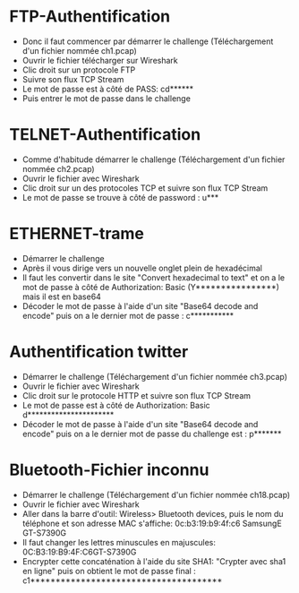 # FTP-Authentification
- Donc il faut commencer par démarrer le challenge (Téléchargement d'un fichier nommée ch1.pcap)
- Ouvrir le fichier télécharger sur Wireshark
- Clic droit sur un protocole FTP
- Suivre son flux TCP Stream
- Le mot de passe est à côté de PASS: cd******
- Puis entrer le mot de passe dans le challenge

# TELNET-Authentification
- Comme d'habitude démarrer le challenge (Téléchargement d'un fichier nommée ch2.pcap)
- Ouvrir le fichier avec Wireshark
- Clic droit sur un des protocoles TCP et suivre son flux TCP Stream
- Le mot de passe se trouve à côté de password : u***

# ETHERNET-trame
- Démarrer le challenge 
- Après il vous dirige vers un nouvelle onglet plein de hexadécimal
- Il faut les convertir dans le site "Convert hexadecimal to text" et on a le mot de passe à côté de Authorization: Basic (Y****************) mais il est en base64 
- Décoder le mot de passe à l'aide d'un site "Base64 decode and encode" puis on a le dernier mot de passe : c***********

# Authentification twitter
- Démarrer le challenge (Téléchargement d'un fichier nommée ch3.pcap)
- Ouvrir le fichier avec Wireshark
- Clic droit sur le protocole HTTP et suivre son flux TCP Stream
- Le mot de passe est à côté de Authorization: Basic d**********************
- Décoder le mot de passe à l'aide d'un site "Base64 decode and encode" puis on a le dernier mot de passe du challenge est : p*******

# Bluetooth-Fichier inconnu
- Démarrer le challenge (Téléchargement d'un fichier nommée ch18.pcap)
- Ouvrir le fichier avec Wireshark
- Aller dans la barre d'outil: Wireless> Bluetooth devices, puis le nom du téléphone et son adresse MAC s'affiche: 0c:b3:19:b9:4f:c6 SamsungE GT-S7390G
- Il faut changer les lettres minuscules en majuscules: 0C:B3:19:B9:4F:C6GT-S7390G
- Encrypter cette concaténation à l'aide du site SHA1: "Crypter avec sha1 en ligne" puis on obtient le mot de passe final : c1**************************************